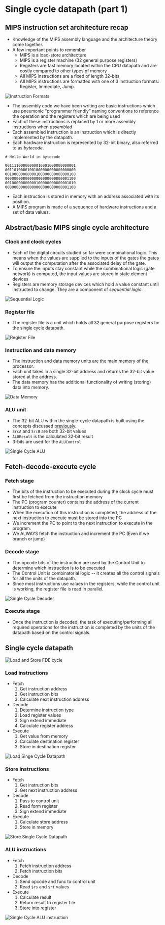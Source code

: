 # Single cycle datapath (part 1)

## MIPS instruction set architecture recap

- Knowledge of the MIPS assembly language and the architecture theory come together.
- A few important points to remember
    - MIPS is a load-store architecture
    - MIPS is a register machine (32 general purpose registers)
    - Registers are fast memory located within the CPU datapath and are costly compared to other types of memory
    - All MIPS instructions are a fixed of length 32-bits
    - All MIPS instructions are formatted with one of 3 instruction formats: Register, Immediate, Jump.

![Instruction Formats](./figures/instruction-formats.png)

- The assembly code we have been writing are basic instructions which use pneumonic “programmer friendly” naming conventions to reference the operation and the registers which are being used
- Each of these instructions is replaced by 1 or more assembly instructions when *assembled*
- Each assembled instruction is an instruction which is directly implemented by the datapath.
- Each hardware instruction is represented by 32-bit binary, also referred to as *bytecode*.

```Bytecode
# Hello World in bytecode

00111100000000010001000000000001
00110100001001000000000000000000
00100000000000100000000000000100
00000000000000000000000000001100
00100000000000100000000000001010
00000000000000000000000000001100
```

- Each instruction is stored in memory with an address associated with its position.
- A MIPS program is made of a sequence of hardware instructions and a set of data values.

## Abstract/basic MIPS single cycle architecture

### Clock and clock cycles

- Each of the digital circuits studied so far were combinational logic. This means when the values are supplied to the inputs of the gates the gates will output the computation after the associated delay of the gate.
- To ensure the inputs stay constant while the combinational logic (gate network) is computed, the input values are stored in state element devices
- Registers are memory storage devices which hold a value constant until instructed to change. They are a component of *sequential logic*.

![Sequential Logic](./figures/sequential-logic.png)

### Register file

- The register file is a unit which holds all 32 general purpose registers for the single cycle datapath.

![Register File](./figures/register-file.png)

### Instruction and data memory

- The instruction and data memory units are the main memory of the processor.
- Each unit takes in a single 32-bit address and returns the 32-bit value stored at the address.
- The data memory has the additional functionality of writing (storing) data into memory.

![Data Memory](./figures/data-memory.png)

### ALU unit

- The 32-bit ALU within the single-cycle datapath is built using the concepts discussed [previously](../week7/alus.md).
- `SrcA` and `SrcB` are both 32-bit values
- `ALUResult` is the calculated 32-bit result
- 3-bits are used for the `ALUControl`

![Single Cycle ALU](./figures/single-cycle-alu.png)

## Fetch-decode-execute cycle

### Fetch stage

- The bits of the instruction to be executed during the clock cycle must first be fetched from the instruction memory
- The PC (program counter) contains the address of the current instruction to execute
- When the execution of this instruction is completed, the address of the next instruction to execute must be stored into the PC
- We increment the PC to point to the next instruction to execute in the program.
- We ALWAYS fetch the instruction and increment the PC (Even if we branch or jump)

### Decode stage

- The opcode bits of the instruction are used by the Control Unit to determine which instruction is to be executed
- The Control Unit is combinatorial logic -- it creates all the control signals for all the units of the datapath.
- Since most instructions use values in the registers, while the control unit is working, the register file is read in parallel.

![Single Cycle Decoder](./figures/single-cycle-decoder.png)

### Execute stage

- Once the instruction is decoded, the task of executing/performing all required operations for the instruction is completed by the units of the datapath based on the control signals.

## Single cycle datapath

![Load and Store FDE cycle](./figures/load-store-fde-cycle.png)

### Load instructions

- Fetch
    1) Get instruction address
    2) Get instruction bits
    3) Calculate next instruction address
- Decode
    1) Determine instruction type
    2) Load register values
    3) Sign extend immediate
    4) Calculate register address
- Execute
    1) Get value from memory
    2) Calculate destination register
    3) Store in destination register

![Load Singe Cycle Datapath](./figures/single-cycle-load-instruction.png)

### Store instructions

- Fetch
    1) Get instruction bits
    2) Get next instruction address
- Decode
    1) Pass to control unit
    2) Read form register
    3) Sign extend immediate
- Execute
    1) Calculate store address
    2) Store in memory

![Store Single Cycle Datapath](./figures/single-cycle-store-instruction.png)

### ALU instructions

- Fetch
    1) Fetch instruction address
    2) Fetch instruction bits
- Decode
    1) Send opcode and func to control unit
    2) Read `$rs` and `$rt` values
- Execute
    1) Calculate result
    2) Return result to register file
    3) Store into register

![Single Cycle ALU instruction](./figures/single-cycle-alu-instruction.png)



